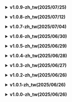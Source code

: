 **<details><summary>v1.0.9-zh_tw(2025/07/25)</summary>**

### 翻譯基於版本 `v1.9.a` (BETA.0.9.a)

### 更新内容
* v1.8 ~ v1.9.a 添加的新物品、對應的動作翻譯
* 添加了對於希望fork的翻譯者的指引
* 官方出了簡體中文了...雖然好像被替代了，不過還是會繼續做下去的！

</details>

**<details><summary>v1.0.8-zh_tw(2025/07/12)</summary>**

### 翻譯基於版本 `v1.7.a`

### 更新内容
* 修正Book, UI, Item等翻譯
* 解決 v1.6.b 更新到 v1.7.a 沒法展示翻譯問題
* 感謝Mubai5011協助測試

</details>

**<details><summary>v1.0.7-zh_tw(2025/07/04)</summary>**

### 翻譯基於版本 `v1.6.b`

### 更新内容
* 感謝狐空大大提供技術支援＆經驗幫忙
* 簡化TPM、替代字體相關設定，無需額外設定亦可以使用
* 更換字體為紅豆體
* PEAK 1.6.b 相關新物品的翻譯更新
* 修正部分語法問題的翻譯
* 支援以下Mod:
  * Glizzy
  * More Ascents
  * PEAK Invitation Mod

</details>

**<details><summary>v1.0.6-zh_tw(2025/06/30)</summary>**

### 翻譯基於版本 `v1.5.a`

### 更新内容
* 優化成就、物品、挑戰、介面翻譯
* Readme 簡化＆重點次序重排
* 更換 Readme 圖片
* 感謝小光 & 阿神大大（等）們使用這個模組~

</details>

**<details><summary>v1.0.5-zh_tw(2025/06/29)</summary>**

### 翻譯基於版本 `v1.5.a`

### 更新内容
* 修正書本、UI、地點等翻譯 (雜)
* 提供兼容方案，一般使用不需要TMP、即插即用

</details>


**<details><summary>v1.0.4-zh_tw(2025/06/28)</summary>**

### 翻譯基於版本 `v1.5.a`

### 更新内容
* 緊急修正v1.0.3 FallbackFontTextMeshPro=misans_tc_vf_sdf_4808 的名字問題
 
</details>

**<details><summary>v1.0.3-zh_tw(2025/06/27)</summary>**

### 翻譯基於版本 `v1.5.a`

### 更新内容
* 稍微修改了一下Logo
* 套用MiSans TC VF 字體來解決 TextMeshPro 顯示為方格問題
  * Unity font asset creator -> AssetsBundle Browser
* 修正部分翻譯 (雜)
* 把翻譯重新分類放置
 
</details>

**<details><summary>v1.0.2-zh_tw(2025/06/26)</summary>**

### 翻譯基於版本 `v1.5.a`
* 修正部分翻譯
* 發了巴哈文w
 
</details>

**<details><summary>v1.0.1-zh_tw(2025/06/26)</summary>**

### 翻譯基於版本 `v1.5.a`
* Thunderstore 上載測試
 
</details>

**<details><summary>v1.0.0-zh_tw(2025/06/26)</summary>**

### 翻譯基於版本 `v1.5.a`
* 初始化repo (GitHub : https://github.com/Vocaloid2048/PEAK-zh-tw-Translation)
* 部分内容由AI翻譯，或許有文法錯漏
* 發現翻譯有問題嗎？可以到我的Discord伺服器 - [Coding Band](https://discord.gg/uXatcbWKv2) 提出
* 承蒙DimaLooper 和 [RTLC團隊](https://discord.gg/QahpjZzGkm)的允許，基於 [PEAK Russian Translation](https://thunderstore.io/c/peak/p/RTLC/PEAK_Russian_Translation/) 製作的繁體中文翻譯模組
 
</details>
</details>
